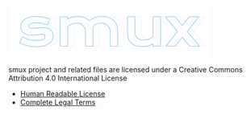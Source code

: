 ![project-poster][poster]

[poster]:https://raw.githubusercontent.com/ymz-rocks/emblems/master/smux/logo.png "smux project"

smux project and related files are licensed under a Creative Commons Attribution 4.0 International License

* [Human Readable License](http://creativecommons.org/licenses/by/4.0/)
* [Complete Legal Terms](http://creativecommons.org/licenses/by/4.0/legalcode)